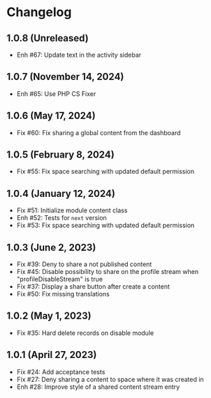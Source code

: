 Changelog
=========

1.0.8 (Unreleased)
-------------------------
- Enh #67: Update text in the activity sidebar

1.0.7 (November 14, 2024)
-------------------------
- Enh #65: Use PHP CS Fixer

1.0.6 (May 17, 2024)
--------------------
- Fix #60: Fix sharing a global content from the dashboard

1.0.5 (February 8, 2024)
------------------------
- Fix #55: Fix space searching with updated default permission

1.0.4 (January 12, 2024)
------------------------
- Fix #51: Initialize module content class
- Enh #52: Tests for `next` version
- Fix #53: Fix space searching with updated default permission

1.0.3 (June 2, 2023)
--------------------
- Fix #39: Deny to share a not published content
- Fix #45: Disable possibility to share on the profile stream when "profileDisableStream" is true
- Fix #37: Display a share button after create a content
- Fix #50: Fix missing translations

1.0.2 (May 1, 2023)
-------------------
- Fix #35: Hard delete records on disable module

1.0.1 (April 27, 2023)
----------------------
- Fix #24: Add acceptance tests
- Fix #27: Deny sharing a content to space where it was created in
- Enh #28: Improve style of a shared content stream entry
